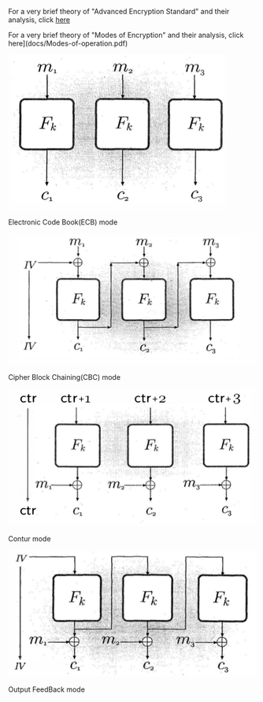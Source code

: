 For a very brief theory of "Advanced Encryption Standard" and their analysis, click [here](docs/16_AES.pdf)

For a very brief theory of "Modes of Encryption" and their analysis, click here](docs/Modes-of-operation.pdf)

     
<img src="images/ecbm.png">

   Electronic Code Book(ECB) mode


<img src="images/cdbm.png">

   Cipher Block Chaining(CBC) mode


<img src="images/ctr.png">

   Contur mode

<img src="images/ofbm.png">

   Output FeedBack mode
